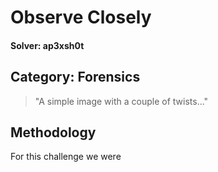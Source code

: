 Observe Closely
=====
#### Solver: ap3xsh0t

## Category: Forensics

> "A simple image with a couple of twists..."

## Methodology
For this challenge we were 
